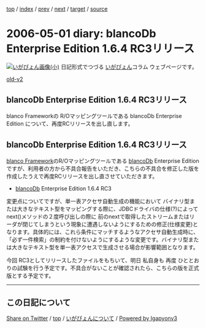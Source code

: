 [top](../index.html) 
 / [index](index.html) 
 / [prev](ig060428.html) 
 / [next](ig060503.html) 
 / [target](https://igapyon.github.io/diary/2006/ig060501.html) 
 / [source](https://github.com/igapyon/diary/blob/gh-pages/2006/ig060501.src.md) 

2006-05-01 diary: blancoDb Enterprise Edition 1.6.4 RC3リリース
=====================================================================================================
[![いがぴょん画像(小)](https://igapyon.github.io/diary/images/iga200306s.jpg "いがぴょん")](https://igapyon.github.io/diary/memo/memoigapyon.html) 日記形式でつづる [いがぴょん](https://igapyon.github.io/diary/memo/memoigapyon.html)コラム ウェブページです。

[old-v2](ig060501-orig.html)

## blancoDb Enterprise Edition 1.6.4 RC3リリース

blanco Frameworkの R/Oマッピングツールである blancoDb Enterprise Edition について、再度RCリリースを出し直します。


## blancoDb Enterprise Edition 1.6.4 RC3リリース

[blanco Framework](http://www.igapyon.jp/blanco/blanco.ja.html)のR/Oマッピングツールである [blancoDb](http://www.igapyon.jp/blanco/blancodb.html)
Enterprise Edition ですが、利用者の方から不具合報告をいただき、こちらの不具合を修正した版を作成したうえで再度RCリリースを出し直させていただきます。

* [blancoDb](http://www.igapyon.jp/blanco/blancodb.html) Enterprise Edition 1.6.4 RC3

変更点についてですが、単一表アクセサ自動生成の機能において バイナリ型または大きなテキスト型をマッピングする際に、JDBCドライバの仕様(?)によって next()メソッドの２度呼び出しの際に 前のnextで取得したストリームまたはリーダが閉じてしまうという現象に遭遇しないようにするための修正(仕様変更)となります。具体的には、これら条件にマッチするようなアクセサ自動生成時に、「必ず一件検索」の制約を付けないようにするような変更です。バイナリ型または大きなテキスト型を単一表アクセスで生成させる場合が影響範囲となります。

今回 RC3としてリリースしたファイルをもちいて、明日 私自身も 再度 ひととおりの試験を行う予定です。不具合がないことが確認されたら、こちらの版を正式版とする予定です。


----------------------------------------------------------------------------------------------------

## この日記について

[Share on Twitter](https://twitter.com/intent/tweet?hashtags=igapyon%2Cdiary%2C%E3%81%84%E3%81%8C%E3%81%B4%E3%82%87%E3%82%93&text=blancoDb+Enterprise+Edition+1.6.4+RC3%E3%83%AA%E3%83%AA%E3%83%BC%E3%82%B9&url=https%3A%2F%2Figapyon.github.io%2Fdiary%2F2006%2Fig060501.html) / [top](../index.html) / [いがぴょんについて](https://igapyon.github.io/diary/memo/memoigapyon.html) / [Powered by Igapyonv3](https://github.com/igapyon/igapyonv3)
